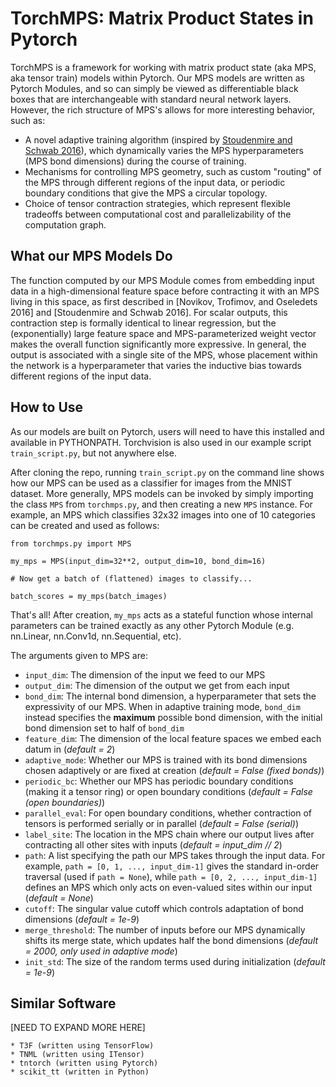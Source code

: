 # TorchMPS: Matrix Product States in Pytorch

TorchMPS is a framework for working with matrix product state (aka MPS, 
aka tensor train) models within Pytorch. Our MPS models are written 
as Pytorch Modules, and so can simply be viewed as differentiable black 
boxes that are interchangeable with standard neural network layers. However, 
the rich structure of MPS's allows for more interesting behavior, such as:

 * A novel adaptive training algorithm (inspired by [Stoudenmire and Schwab 2016][S&S]),
   which dynamically varies the MPS hyperparameters (MPS bond dimensions) during 
   the course of training.
 * Mechanisms for controlling MPS geometry, such as custom "routing" of the MPS 
   through different regions of the input data, or periodic boundary conditions 
   that give the MPS a circular topology.
 * Choice of tensor contraction strategies, which represent flexible tradeoffs 
   between computational cost and parallelizability of the computation graph.

## What our MPS Models Do

The function computed by our MPS Module comes from embedding 
input data in a high-dimensional feature space before contracting it with an 
MPS living in this space, as first described in [Novikov, Trofimov, and Oseledets 2016] 
and [Stoudenmire and Schwab 2016]. For scalar outputs, this contraction step is
formally identical to linear regression, but the (exponentially) large feature space and
MPS-parameterized weight vector makes the overall function significantly more
expressive. In general, the output is associated with a single site of the MPS,
whose placement within the network is a hyperparameter that varies the inductive
bias towards different regions of the input data.

## How to Use

As our models are built on Pytorch, users will need to have this installed and
available in PYTHONPATH. Torchvision is also used in our example script 
`train_script.py`, but not anywhere else.

After cloning the repo, running `train_script.py` on the command
line shows how our MPS can be used as a classifier for images from the MNIST dataset. 
More generally, MPS models can be invoked by simply importing 
the class `MPS` from `torchmps.py`, and then creating a new `MPS` instance. For 
example, an MPS which classifies 32x32 images into one of 10 categories can be 
created and used as follows:

```
from torchmps.py import MPS

my_mps = MPS(input_dim=32**2, output_dim=10, bond_dim=16)

# Now get a batch of (flattened) images to classify...

batch_scores = my_mps(batch_images)
```

That's all! After creation, `my_mps` acts as a stateful function whose internal parameters can be trained exactly as any other Pytorch Module (e.g. nn.Linear, nn.Conv1d, nn.Sequential, etc).

The arguments given to MPS are:

 * `input_dim`: The dimension of the input we feed to our MPS
 * `output_dim`: The dimension of the output we get from each input
 * `bond_dim`: The internal bond dimension, a hyperparameter that sets the
   expressivity of our MPS. When in adaptive training mode, `bond_dim`
   instead specifies the **maximum** possible bond dimension, with the initial
   bond dimension set to half of `bond_dim`
 * `feature_dim`: The dimension of the local feature spaces we embed each datum
   in (_default = 2_)
 * `adaptive_mode`: Whether our MPS is trained with its bond dimensions chosen
   adaptively or are fixed at creation (_default = False (fixed bonds)_)
 * `periodic_bc`: Whether our MPS has periodic boundary conditions (making it 
   a tensor ring) or open boundary conditions (_default = False (open boundaries)_)
 * `parallel_eval`: For open boundary conditions, whether contraction of tensors
   is performed serially or in parallel (_default = False (serial)_)
 * `label_site`: The location in the MPS chain where our output lives after
   contracting all other sites with inputs (_default = input_dim // 2_)
 * `path`: A list specifying the path our MPS takes through the input data. For
   example, `path = [0, 1, ..., input_dim-1]` gives the standard in-order 
   traversal (used if `path = None`), while `path = [0, 2, ..., input_dim-1]`
   defines an MPS which only acts on even-valued sites within our input 
   (_default = None_)
 * `cutoff`: The singular value cutoff which controls adaptation of bond 
   dimensions (_default = 1e-9_)
 * `merge_threshold`: The number of inputs before our MPS dynamically shifts
   its merge state, which updates half the bond dimensions (_default = 2000, 
   only used in adaptive mode_)
 * `init_std`: The size of the random terms used during initialization 
   (_default = 1e-9_)

## Similar Software

[NEED TO EXPAND MORE HERE]

    * T3F (written using TensorFlow)
    * TNML (written using ITensor)
    * tntorch (written using Pytorch)
    * scikit_tt (written in Python)

[S&S]: https://arxiv.org/abs/1605.05775
[NTO]: https://arxiv.org/abs/1605.03795
